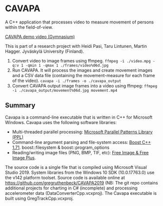 # CAVAPA

A C++ application that processes video to measure movement of persons within the field-of-view.

[CAVAPA demo video (Gymnasium)](https://imgur.com/AoeUMwc)

This is part of a research project with Heidi Pasi, Taru Lintunen, Martin Hagger. Jyväskylä University (Finland).

1.	Convert video to image frames using ffmpeg.
`ffmpeg -i ./video.mpg -q:v 1 -qmin 1 -qmax 1 ./frames/video%06d.jpg`
2.	Run CAVAPA. It will process the images and create movement images and a CSV data file (containing the movement-measure for each frame of the video).
`cavapa -i ./frames -o ./cavapa_output`
3.	Convert CAVAPA output image frames into a video using ffmpeg:
`ffmpeg -i ./cavapa_output/movement%06d.jpg movement.mp4`

## Summary

Cavapa is a command-line executable that is written in C++ for Microsoft Windows. Cavapa uses the following software libraries: 

*	Multi-threaded parallel processing:
[Microsoft Parallel Patterns Library (PPL)](https://docs.microsoft.com/en-us/cpp/parallel/concrt/parallel-patterns-library-ppl?view=vs-2019)
*	Command-line argument parsing and file-system access:
[Boost C++ 1.71](https://www.boost.org/). boost::filesystem & boost::program_options
*	Reading/writing image files (PNG, BMP, TIF, etc):
[Free Image & Free Image Plus](http://freeimage.sourceforge.net/).
 
The source code is a single file that is compiled using Microsoft Visual Studio 2019. System libraries from the Windows 10 SDK (10.0.17763.0) use the v142 platform toolset. Source code is available online at https://github.com/gregruthenbeck/CAVAPA2019 (NB: The git repo contains additional projects for charting in C# (incomplete) and processing accelerometer data (DataConverterCpp.vcxproj). The Cavapa executable is built using GregTrackCpp.vcxproj.

